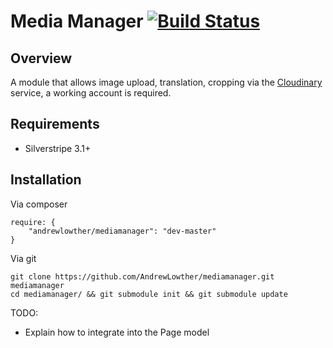 # Media Manager [![Build Status](https://travis-ci.org/AndrewLowther/mediamanager.png?branch=master)](https://travis-ci.org/AndrewLowther/mediamanager)

## Overview

A module that allows image upload, translation, cropping via the [Cloudinary](http://cloudinary.com/) service, a working account is required.

## Requirements

* Silverstripe 3.1+

## Installation

Via composer

	require: {
		"andrewlowther/mediamanager": "dev-master"
	}

Via git

	git clone https://github.com/AndrewLowther/mediamanager.git mediamanager
	cd mediamanager/ && git submodule init && git submodule update

TODO:

* Explain how to integrate into the Page model